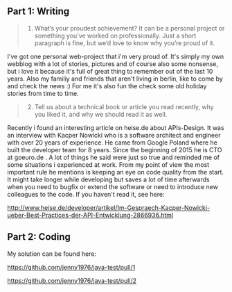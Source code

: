 ## Part 1: Writing

> 1) What’s your proudest achievement? It can be a personal project or something you’ve worked on professionally. Just a short paragraph is fine, but we’d love to know why you’re proud of it.

I've got one personal web-project that i'm very proud of. It's simply my own webblog with a lot of stories, pictures and of course also 
some nonsense, but i love it because it's full of great thing to remember out of the last 10 years. Also my familiy and friends that aren't living in 
berlin, like to come by and check the news :) For me it's also fun the check some old holiday stories from time to time.
  
> 2) Tell us about a technical book or article you read recently, why you liked it, and why we should read it as well.

Recently i found an interesting article on heise.de about APIs-Design. It was an interview with Kacper Nowicki who is a software architect and engineer with over 20 years of experience.
He came from Google Poland where he built the developer team for 8 years. Since the beginning of 2015 he is CTO at goeuro.de . 
A lot of things he said were just so true and reminded me of some situations i experienced at work. From my point of view the most important rule he mentions 
is keeping an eye on code quality from the start. It might take longer while developing but saves a lot of time afterwards when you need to bugfix or extend the
software or need to introduce new colleagues to the code. If you haven't read it, see here: 

http://www.heise.de/developer/artikel/Im-Gespraech-Kacper-Nowicki-ueber-Best-Practices-der-API-Entwicklung-2866936.html 


## Part 2: Coding

My solution can be found here:

https://github.com/jenny1976/java-test/pull/1

https://github.com/jenny1976/java-test/pull/2 
